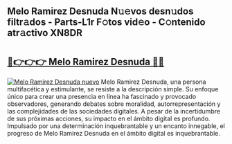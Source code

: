 ## Melo Ramirez Desnuda N𝚞𝚎vos desn𝚞dos filtr𝚊dos - Parts-L1r F𝚘tos vid𝚎o - C𝚘ntenido atr𝚊ctivo XN8DR

# <h2><a href="http://mb8dqy8.tromn.icu/?c=Melo+Ramirez+Desnuda">🔗👉👉👉 Melo Ramirez Desnuda 🔗🔗</a></h2>

[![Melo Ramirez Desnuda nuevo](https://i.imgur.com/pEAQMta.gif)](http://mb8dqy8.tromn.icu/?c=Melo+Ramirez+Desnuda)
Melo Ramirez Desnuda, una persona multifacética y estimulante, se resiste a la descripción simple. Su enfoque único para crear una presencia en línea ha fascinado y provocado observadores, generando debates sobre moralidad, autorrepresentación y las complejidades de las sociedades digitales. A pesar de la incertidumbre de sus próximas acciones, su impacto en el ámbito digital es profundo. Impulsado por una determinación inquebrantable y un encanto innegable, el progreso de Melo Ramirez Desnuda en el ámbito digital es inquebrantable.
